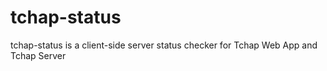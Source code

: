 # tchap-status

tchap-status is a client-side server status checker for Tchap Web App and Tchap Server
